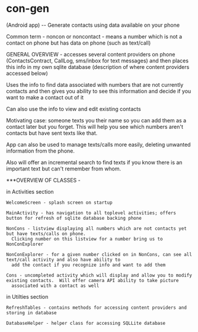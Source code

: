 con-gen
=======

(Android app) -- Generate contacts using data available on your phone

Common term - noncon or noncontact - means a number which is not a contact on phone but has data on phone (such as text/call)

GENERAL OVERVIEW - accesses several content providers on phone (ContactsContract, CallLog, sms/inbox for text messages) 
and then places this info in my own sqlite database (description of where content providers accessed below)

Uses the info to find data associated with numbers that are not currently contacts and then gives you ability to see this information
and decide if you want to make a contact out of it

Can also use the info to view and edit existing contacts



Motivating case: someone texts you their name so you can add them as a contact later but you forget.  This will help you see
which numbers aren't contacts but have sent texts like that.  

App can also be used to manage texts/calls more easily, deleting unwanted information from the phone.

Also will offer an incremental search to find texts if you know there is an important text but can't remember from whom.



***OVERVIEW OF CLASSES - 

  in Activities section
  
    WelcomeScreen - splash screen on startup
    
    MainActivity - has navigation to all toplevel activities; offers button for refresh of sqlite database backing phone
    
    NonCons - listview displaying all numbers which are not contacts yet but have texts/calls on phone.  
      Clicking number on this listview for a number bring us to NonConExplorer
      
    NonConExplorer - for a given number clicked on in NonCons, can see all text/call activity and also have ability to 
      add the contact if you recognize info and want to add them
      
    Cons - uncompleted activity which will display and allow you to modify existing contacts.  Will offer camera API ability to take picture
      associated with a contact as well
      
  in Utilties section
  
    RefreshTables - contains methods for accessing content providers and storing in database
    
    DatabaseHelper - helper class for accessing SQLLite database
